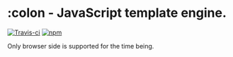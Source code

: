 # :colon - JavaScript template engine.

[![Travis-ci](https://travis-ci.org/colonjs/colon.svg?branch=master)](https://travis-ci.org/colonjs/colon)
[![npm](https://img.shields.io/npm/v/colon.svg)](https://www.npmjs.com/package/colon)

Only browser side is supported for the time being.
